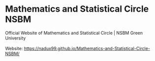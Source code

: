 # Mathematics and Statistical Circle NSBM

Official Website of Mathematics and Statistical Circle | NSBM Green University<br><br>
Website: https://nadux99.github.io/Mathematics-and-Statistical-Circle-NSBM/
